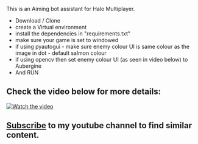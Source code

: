 This is an Aiming bot assistant for Halo Multiplayer.

- Download / Clone
- create a Virtual environment
- install the dependencies in "requirements.txt"
- make sure your game is set to windowed
- if using pyautogui - make sure enemy colour UI is same colour as the image in dot - default salmon colour
- if using opencv then set enemy colour UI (as seen in video below) to Aubergine
- And RUN

## Check the video below for more details:

[![Watch the video](https://img.youtube.com/vi/S9Sw3Okwlyc/0.jpg)](https://www.youtube.com/watch?v=S9Sw3Okwlyc)


## [Subscribe](https://www.youtube.com/channel/UCsQqV_wq5yPrw5YIpvwmjvQ) to my youtube channel to find similar content.